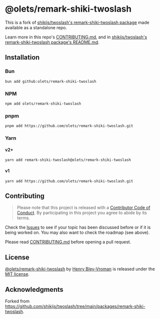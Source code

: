 # @olets/remark-shiki-twoslash

This is a fork of [shikijs/twoslash's remark-shiki-twoslash package](https://github.com/shikijs/twoslash/tree/main/packages/remark-shiki-twoslash) made available as a standalone repo.

Learn more in this repo's [CONTRIBUTING.md](CONTRIBUTING.md), and in [shikijs/twoslash's remark-shiki-twoslash package's README.md](https://github.com/shikijs/twoslash/blob/5ad23a59c9ead4a3df4d11293948b10bdef373f9/packages/remark-shiki-twoslash/README.md).

## Installation

### Bun

```shell
bun add github:olets/remark-shiki-twoslash
```

### NPM

```shell
npm add olets/remark-shiki-twoslash
```

### pnpm

```shell
pnpm add https://github.com/olets/remark-shiki-twoslash.git
```

### Yarn

#### v2+

```shell
yarn add remark-shiki-twoslash@olets/remark-shiki-twoslash
```

#### v1

```shell
yarn add https://github.com/olets/remark-shiki-twoslash.git
```

## Contributing

> Please note that this project is released with a [Contributor Code of Conduct](CODE_OF_CONDUCT.md). By participating in this project you agree to abide by its terms.

Check the [Issues](ttps://github.com/olets/remark-shiki-twoslash/issues) to see if your topic has been discussed before or if it is being worked on. You may also want to check the roadmap (see above).

Please read [CONTRIBUTING.md](CONTRIBUTING.md) before opening a pull request.

## License

<a href="https://github.com/olets/remark-shiki-twoslash">@olets/remark-shiki-twoslash</a> by <a href="https://github.com/olets">Henry Bley-Vroman</a> is released under the [MIT license](LICENSE).

## Acknowledgments

Forked from <https://github.com/shikijs/twoslash/tree/main/packages/remark-shiki-twoslash>.
